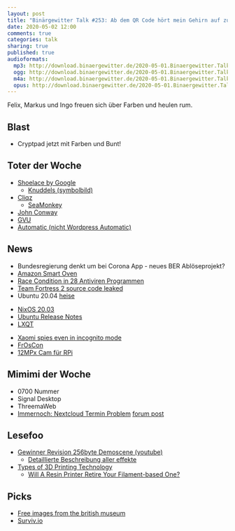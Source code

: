 ```yaml
---
layout: post
title: "Binärgewitter Talk #253: Ab dem QR Code hört mein Gehirn auf zu funktionieren"
date: 2020-05-02 12:00
comments: true
categories: talk
sharing: true
published: true
audioformats:
  mp3: http://download.binaergewitter.de/2020-05-01.Binaergewitter.Talk.253.mp3
  ogg: http://download.binaergewitter.de/2020-05-01.Binaergewitter.Talk.253.ogg
  m4a: http://download.binaergewitter.de/2020-05-01.Binaergewitter.Talk.253.m4a
  opus: http://download.binaergewitter.de/2020-05-01.Binaergewitter.Talk.253.opus
---
```

Felix, Markus und Ingo freuen sich über Farben und heulen rum.

## Blast
- Cryptpad jetzt mit Farben und Bunt!

## Toter der Woche

- [Shoelace by Google]( https://www.engadget.com/google-shoelace-shutdown-035517446.html )
  - [Knuddels (symbolbild)]( i.imgur.com/R3h2Rmz.png )
- [Cliqz]( https://www.heise.de/newsticker/meldung/Burda-Aus-fuer-Privatsphaere-Browser-Cliqz-4712053.html )
  * [SeaMonkey](https://en.wikipedia.org/wiki/SeaMonkey )
- [John Conway]( https://www.golem.de/news/covid-19-mathematiker-john-conway-ist-gestorben-2004-147842.html )
- [GVU]( https://www.heise.de/newsticker/meldung/GVU-Insolvenz-Die-Piratenjaeger-sind-pleite-4713156.html )
- [Automatic (nicht Wordpress Automatic)]( https://twitter.com/evandcoleman/status/1256261178759753728 ) 

## News

- Bundesregierung denkt um bei Corona App - neues BER Ablöseprojekt?
- [Amazon Smart Oven]( https://www.wired.com/review/amazon-smart-oven/ )
- [Race Condition in 28 Antiviren Programmen]( https://www.heise.de/security/meldung/Forscher-entdeckten-zerstoererische-Schwachstellen-in-28-Antiviren-Programmen-4710337.html )
- [Team Fortress 2 source code leaked]( https://www.techradar.com/uk/news/team-fortress-2-source-code-has-leaked-and-you-can-apparently-get-malware-by-playing )
- Ubuntu 20.04 [heise]( https://www.heise.de/ix/meldung/Ubuntu-20-04-LTS-Version-mit-behutsamen-Neuerungen-4707756.html )
 * [NixOS 20.03]( https://nixos.org/nixos/manual/release-notes.html#sec-release-20.03 )
 * [Ubuntu Release Notes](https://wiki.ubuntu.com/FocalFossa/ReleaseNotes )
 * [LXQT](https://www.pro-linux.de/news/1/27971/lxqt-015-freigegeben.html )
- [Xaomi spies even in incognito mode]( https://www.xda-developers.com/xiaomi-mi-web-browser-pro-mint-collecting-browsing-data-incognito-mode/ )
- [FrOsCon]( https://www.froscon.de/en/cfp/ )
- [12MPx Cam für RPi]( https://www.heise.de/newsticker/meldung/Raspberry-Pi-Kamera-mit-12-Megapixeln-und-Objektivanschluss-4713167.html )



## Mimimi der Woche

- 0700 Nummer
- Signal Desktop
- ThreemaWeb
- [Immernoch: Nextcloud Termin Problem](https://github.com/nextcloud/server/issues/20286 ) [forum post](https://help.nextcloud.com/t/calendar-keeps-sending-the-same-notification-again-and-again/75884  )



## Lesefoo
- [Gewinner Revision 256byte Demoscene (youtube)]( https://www.youtube.com/watch?v=Imquk_3oFf4 )
  - [Detaillierte Beschreibung aller effekte]( http://www.sizecoding.org/wiki/Memories ) 
- [Types of 3D Printing Technology]( https://all3dp.com/1/types-of-3d-printers-3d-printing-technology/ )
  - [Will A Resin Printer Retire Your Filament-based One?]( https://hackaday.com/2020/04/30/3d-printering-will-a-resin-printer-retire-your-filament-based-one/ )

## Picks 

- [Free images from the british museum]( https://www.ianvisits.co.uk/blog/2020/04/28/british-museum-makes-1-9-million-images-available-for-free/ )
- [Surviv.io]( https://surviv.io/ )


